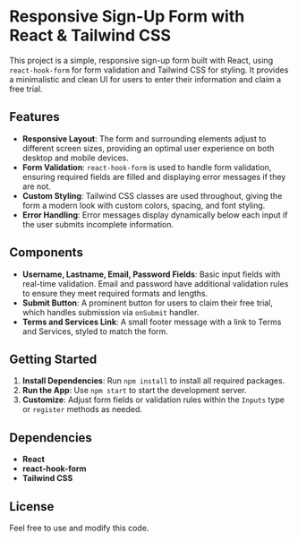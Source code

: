 # Responsive Sign-Up Form with React & Tailwind CSS

This project is a simple, responsive sign-up form built with React, using `react-hook-form` for form validation and Tailwind CSS for styling. It provides a minimalistic and clean UI for users to enter their information and claim a free trial.

## Features

- **Responsive Layout**: The form and surrounding elements adjust to different screen sizes, providing an optimal user experience on both desktop and mobile devices.
- **Form Validation**: `react-hook-form` is used to handle form validation, ensuring required fields are filled and displaying error messages if they are not.
- **Custom Styling**: Tailwind CSS classes are used throughout, giving the form a modern look with custom colors, spacing, and font styling.
- **Error Handling**: Error messages display dynamically below each input if the user submits incomplete information.

## Components

- **Username, Lastname, Email, Password Fields**: Basic input fields with real-time validation. Email and password have additional validation rules to ensure they meet required formats and lengths.
- **Submit Button**: A prominent button for users to claim their free trial, which handles submission via `onSubmit` handler.
- **Terms and Services Link**: A small footer message with a link to Terms and Services, styled to match the form.

## Getting Started

1. **Install Dependencies**: Run `npm install` to install all required packages.
2. **Run the App**: Use `npm start` to start the development server.
3. **Customize**: Adjust form fields or validation rules within the `Inputs` type or `register` methods as needed.

## Dependencies

- **React**
- **react-hook-form**
- **Tailwind CSS**

## License

Feel free to use and modify this code.
